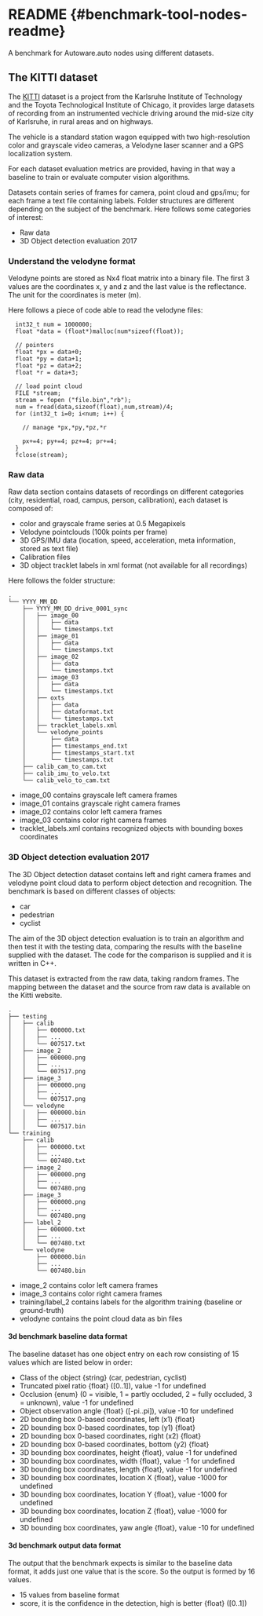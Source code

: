 README {#benchmark-tool-nodes-readme}
=============================

A benchmark for Autoware.auto nodes using different datasets.


## The KITTI dataset

The [KITTI](http://www.cvlibs.net/datasets/kitti/) dataset is a project from the
Karlsruhe Institute of Technology and the Toyota Technological Institute of
Chicago, it provides large datasets of recording from an instrumented vechicle
driving around the mid-size city of Karlsruhe, in rural areas and on highways.

The vehicle is a standard station wagon equipped with two high-resolution color
and grayscale video cameras, a Velodyne laser scanner and a GPS localization
system.

For each dataset evaluation metrics are provided, having in that way a baseline
to train or evaluate computer vision algorithms.

Datasets contain series of frames for camera, point cloud and gps/imu; for
each frame a text file containing labels. Folder structures are different
depending on the subject of the benchmark. Here follows some categories of
interest:

- Raw data
- 3D Object detection evaluation 2017

### Understand the velodyne format

Velodyne points are stored as Nx4 float matrix into a binary file.
The first 3 values are the coordinates x, y and z and the last value is the
reflectance.
The unit for the coordinates is meter (m).

Here follows a piece of code able to read the velodyne files:

```{cpp}
  int32_t num = 1000000;
  float *data = (float*)malloc(num*sizeof(float));

  // pointers
  float *px = data+0;
  float *py = data+1;
  float *pz = data+2;
  float *r = data+3;

  // load point cloud
  FILE *stream;
  stream = fopen ("file.bin","rb");
  num = fread(data,sizeof(float),num,stream)/4;
  for (int32_t i=0; i<num; i++) {

    // manage *px,*py,*pz,*r

    px+=4; py+=4; pz+=4; pr+=4;
  }
  fclose(stream);
```

### Raw data

Raw data section contains datasets of recordings on different categories (city,
residential, road, campus, person, calibration), each dataset is composed of:

- color and grayscale frame series at 0.5 Megapixels
- Velodyne pointclouds (100k points per frame)
- 3D GPS/IMU data (location, speed, acceleration, meta information,
  stored as text file)
- Calibration files
- 3D object tracklet labels in xml format (not available for all recordings)

Here follows the folder structure:

```
.
└── YYYY_MM_DD
    ├── YYYY_MM_DD_drive_0001_sync
    │   ├── image_00
    │   │   ├── data
    │   │   └── timestamps.txt
    │   ├── image_01
    │   │   ├── data
    │   │   └── timestamps.txt
    │   ├── image_02
    │   │   ├── data
    │   │   └── timestamps.txt
    │   ├── image_03
    │   │   ├── data
    │   │   └── timestamps.txt
    │   ├── oxts
    │   │   ├── data
    │   │   ├── dataformat.txt
    │   │   └── timestamps.txt
    │   ├── tracklet_labels.xml
    │   └── velodyne_points
    │       ├── data
    │       ├── timestamps_end.txt
    │       ├── timestamps_start.txt
    │       └── timestamps.txt
    ├── calib_cam_to_cam.txt
    ├── calib_imu_to_velo.txt
    └── calib_velo_to_cam.txt
```
* image_00 contains grayscale left camera frames
* image_01 contains grayscale right camera frames
* image_02 contains color left camera frames
* image_03 contains color right camera frames
* tracklet_labels.xml contains recognized objects with bounding boxes coordinates

### 3D Object detection evaluation 2017

The 3D Object detection dataset contains left and right camera frames and
velodyne point cloud data to perform object detection and recognition.
The benchmark is based on different classes of objects:

- car
- pedestrian
- cyclist

The aim of the 3D object detection evaluation is to train an algorithm and then
test it with the testing data, comparing the results with the baseline supplied
with the dataset.
The code for the comparison is supplied and it is written in C++.

This dataset is extracted from the raw data, taking random frames. The mapping
between the dataset and the source from raw data is available on the Kitti
website.

```
.
├── testing
│   ├── calib
│   │   ├── 000000.txt
│   │   ├── ...
│   │   └── 007517.txt
│   ├── image_2
│   │   ├── 000000.png
│   │   ├── ...
│   │   └── 007517.png
│   ├── image_3
│   │   ├── 000000.png
│   │   ├── ...
│   │   └── 007517.png
│   └── velodyne
│   │   ├── 000000.bin
│   │   ├── ...
│   │   └── 007517.bin
└── training
    ├── calib
    │   ├── 000000.txt
    │   ├── ...
    │   └── 007480.txt
    ├── image_2
    │   ├── 000000.png
    │   ├── ...
    │   └── 007480.png
    ├── image_3
    │   ├── 000000.png
    │   ├── ...
    │   └── 007480.png
    ├── label_2
    │   ├── 000000.txt
    │   ├── ...
    │   └── 007480.txt
    └── velodyne
        ├── 000000.bin
        ├── ...
        └── 007480.bin
```

- image_2 contains color left camera frames
- image_3 contains color right camera frames
- training/label_2 contains labels for the algorithm training (baseline or
  ground-truth)
- velodyne contains the point cloud data as bin files


#### 3d benchmark baseline data format

The baseline dataset has one object entry on each row consisting of 15 values
which are listed below in order:

- Class of the object {string} (car, pedestrian, cyclist)
- Truncated pixel ratio {float} ([0..1]), value -1 for undefined
- Occlusion {enum} (0 = visible, 1 = partly occluded, 2 = fully occluded,
  3 = unknown), value -1 for undefined
- Object observation angle {float} ([-pi..pi]), value -10 for undefined
- 2D bounding box 0-based coordinates, left (x1) {float}
- 2D bounding box 0-based coordinates, top (y1) {float}
- 2D bounding box 0-based coordinates, right (x2) {float}
- 2D bounding box 0-based coordinates, bottom (y2) {float}
- 3D bounding box coordinates, height {float}, value -1 for undefined
- 3D bounding box coordinates, width {float}, value -1 for undefined
- 3D bounding box coordinates, length {float}, value -1 for undefined
- 3D bounding box coordinates, location X {float}, value -1000 for undefined
- 3D bounding box coordinates, location Y {float}, value -1000 for undefined
- 3D bounding box coordinates, location Z {float}, value -1000 for undefined
- 3D bounding box coordinates, yaw angle {float}, value -10 for undefined

#### 3d benchmark output data format

The output that the benchmark expects is similar to the baseline data format, it
adds just one value that is the score. So the output is formed by 16 values.

- 15 values from baseline format
- score, it is the confidence in the detection, high is better {float} ([0..1])
